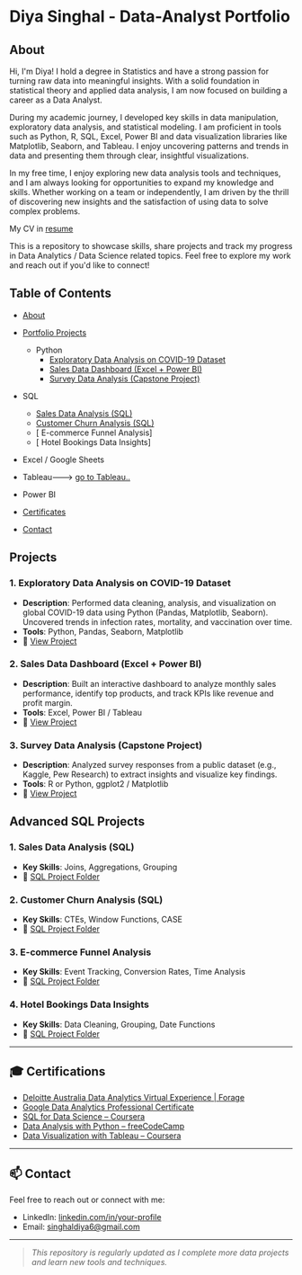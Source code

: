 # Diya Singhal - Data-Analyst Portfolio
## About
Hi, I'm Diya! I hold a degree in Statistics and have a strong passion for turning raw data into meaningful insights. With a solid foundation in statistical theory and applied data analysis, I am now focused on building a career as a Data Analyst.

During my academic journey, I developed key skills in data manipulation, exploratory data analysis, and statistical modeling. I am proficient in tools such as Python, R, SQL, Excel, Power BI and data visualization libraries like Matplotlib, Seaborn, and Tableau. I enjoy uncovering patterns and trends in data and presenting them through clear, insightful visualizations.

In my free time, I enjoy exploring new data analysis tools and techniques, and I am always looking for opportunities to expand my knowledge and skills. Whether working on a team or independently, I am driven by the thrill of discovering new insights and the satisfaction of using data to solve complex problems.

My CV in [resume](https://github.com/diyaaa148/Data-Analysis-Portfolio/blob/main/diya_resume.pdf)

This is a repository to showcase skills, share projects and track my progress in Data Analytics / Data Science related topics.
Feel free to explore my work and reach out if you'd like to connect!

## Table of Contents
- [About]()
- [Portfolio Projects]()
  - Python
    - [Exploratory Data Analysis on COVID-19 Dataset]()
    - [ Sales Data Dashboard (Excel + Power BI)]()  
    - [ Survey Data Analysis (Capstone Project)]()
 - SQL
    - [ Sales Data Analysis (SQL)]()
    - [ Customer Churn Analysis (SQL)]()
    - [ E-commerce Funnel Analysis]
    - [ Hotel Bookings Data Insights]
  - Excel / Google Sheets
  - Tableau---> [go to Tableau..]()
  - Power BI
  


- [Certificates]()
- [Contact]()
## Projects

### 1. Exploratory Data Analysis on COVID-19 Dataset
- **Description**: Performed data cleaning, analysis, and visualization on global COVID-19 data using Python (Pandas, Matplotlib, Seaborn). Uncovered trends in infection rates, mortality, and vaccination over time.
- **Tools**: Python, Pandas, Seaborn, Matplotlib
- 🔗 [View Project](https://github.com/yourusername/covid19-data-analysis)

### 2. Sales Data Dashboard (Excel + Power BI)
- **Description**: Built an interactive dashboard to analyze monthly sales performance, identify top products, and track KPIs like revenue and profit margin.
- **Tools**: Excel, Power BI / Tableau
- 🔗 [View Project](https://github.com/yourusername/sales-dashboard)

### 3. Survey Data Analysis (Capstone Project)
- **Description**: Analyzed survey responses from a public dataset (e.g., Kaggle, Pew Research) to extract insights and visualize key findings.
- **Tools**: R or Python, ggplot2 / Matplotlib
- 🔗 [View Project](https://github.com/yourusername/survey-analysis)


##  Advanced SQL Projects

### 1. Sales Data Analysis (SQL)
- **Key Skills**: Joins, Aggregations, Grouping
- 🔗 [SQL Project Folder](./sql-projects/sales-sql-analysis)

### 2. Customer Churn Analysis (SQL)
- **Key Skills**: CTEs, Window Functions, CASE
- 🔗 [SQL Project Folder](./sql-projects/churn-analysis)

### 3. E-commerce Funnel Analysis
- **Key Skills**: Event Tracking, Conversion Rates, Time Analysis
- 🔗 [SQL Project Folder](./sql-projects/ecommerce-funnel)

### 4. Hotel Bookings Data Insights
- **Key Skills**: Data Cleaning, Grouping, Date Functions
- 🔗 [SQL Project Folder](./sql-projects/hotel-bookings)

---

## 🎓 Certifications

- [Deloitte Australia Data Analytics Virtual Experience | Forage](https://forage-uploads-prod.s3.amazonaws.com/completion-certificates/9PBTqmSxAf6zZTseP/io9DzWKe3PTsiS6GG_9PBTqmSxAf6zZTseP_TEzgYQTKLzFDPuX3h_1746984281529_completion_certificate.pdf)
-  [Google Data Analytics Professional Certificate](https://www.coursera.org/professional-certificates/google-data-analytics)
- [SQL for Data Science – Coursera](https://www.coursera.org/learn/sql-for-data-science)
- [Data Analysis with Python – freeCodeCamp](https://www.freecodecamp.org/learn/data-analysis-with-python/)
- [Data Visualization with Tableau – Coursera](https://www.coursera.org/learn/visualization-with-tableau)

---

## 📫 Contact
Feel free to reach out or connect with me:
- LinkedIn: [linkedin.com/in/your-profile](https://www.linkedin.com/in/diya-singhal-6b5335230)
- Email: singhaldiya6@gmail.com

---

> *This repository is regularly updated as I complete more data projects and learn new tools and techniques.*

